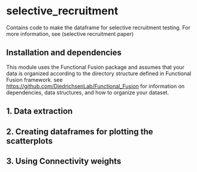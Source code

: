 # selective_recruitment

Contains code to make the dataframe for selective recruitment testing.
For more information, see (selective recruitment paper)

## Installation and dependencies
This module uses the Functional Fusion package and assumes that your data is organized according to the directory structure defined in Functional Fusion framework.
see https://github.com/DiedrichsenLab/Functional_Fusion for information on dependencies, data structures, and how to organize your dataset.

## 1. Data extraction

## 2. Creating dataframes for plotting the scatterplots

## 3. Using Connectivity weights

##

